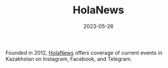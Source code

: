 ﻿---
title: "HolaNews"
linkTitle: "HolaNews"
contributor: ["Aizada Arystanbek"]
created: 2022-07-27
countries: ["Kazakhstan"]
category: ["Independent media"]
tags: ["media", "local media", "news", "telegram", "instagram", "facebook"]
date_start: [2012]
date_end: []
data_type: ["news"] 
language: ["Russian", "Kazakh"]
date: 2023-05-26
description: 
  HolaNews offers coverage of current events in Kazakhstan on Instagram, Facebook, and Telegram.
---

Founded in 2012, [HolaNews](https://www.instagram.com/holanewskz/) offers coverage of current events in Kazakhstan on Instagram, Facebook, and Telegram. 
